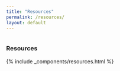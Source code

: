 ```yaml
---
title: "Resources"
permalink: /resources/
layout: default
---
```


<div class="chise-page" style="height: calc(100vh - 100px); overflow-y:hidden;">
    <h3 class="page-title-with-home"> Resources </h3>
    {% include _components/resources.html %}
</div>
